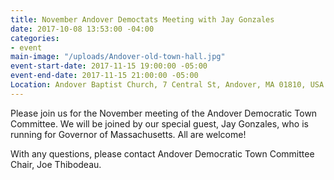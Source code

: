 ```yaml
---
title: November Andover Democtats Meeting with Jay Gonzales
date: 2017-10-08 13:53:00 -04:00
categories:
- event
main-image: "/uploads/Andover-old-town-hall.jpg"
event-start-date: 2017-11-15 19:00:00 -05:00
event-end-date: 2017-11-15 21:00:00 -05:00
Location: Andover Baptist Church, 7 Central St, Andover, MA 01810, USA (map)
---
```


Please join us for the November meeting of the Andover Democratic Town Committee. We will be joined by our special guest, Jay Gonzales, who is running for Governor of Massachusetts. All are welcome!

With any questions, please contact Andover Democratic Town Committee Chair, Joe Thibodeau.